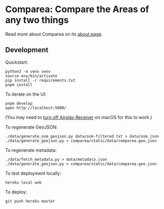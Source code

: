 # Comparea: Compare the Areas of any two things

Read more about Comparea on its [about page](https://comparea.org/about).

## Development

Quickstart:

    python3 -m venv venv
    source env/bin/activate
    pip install -r requirements.txt
    pnpm install

To iterate on the UI:

    pnpm develop
    open http://localhost:5000/

(You may need to [turn off Airplay Receiver][airplay] on macOS for this to work.)

To regenerate GeoJSON:

    ./data/generate_osm_geojson.py data/osm-filtered.txt > data/osm.json
    ./data/generate_geojson.py > comparea/static/data/comparea.geo.json

To regenerate metadata:

    ./data/fetch_metadata.py > data/metadata.json
    ./data/generate_geojson.py > comparea/static/data/comparea.geo.json

To test deployment locally:

    heroku local web

To deploy:

    git push heroku master

[airplay]: https://developer.apple.com/forums/thread/682332

